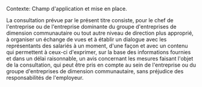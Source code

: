 Contexte: Champ d'application et mise en place.

La consultation prévue par le présent titre consiste, pour le chef de l'entreprise ou de l'entreprise dominante du groupe d'entreprises de dimension communautaire ou tout autre niveau de direction plus approprié, à organiser un échange de vues et à établir un dialogue avec les représentants des salariés à un moment, d'une façon et avec un contenu qui permettent à ceux-ci d'exprimer, sur la base des informations fournies et dans un délai raisonnable, un avis concernant les mesures faisant l'objet de la consultation, qui peut être pris en compte au sein de l'entreprise ou du groupe d'entreprises de dimension communautaire, sans préjudice des responsabilités de l'employeur.
